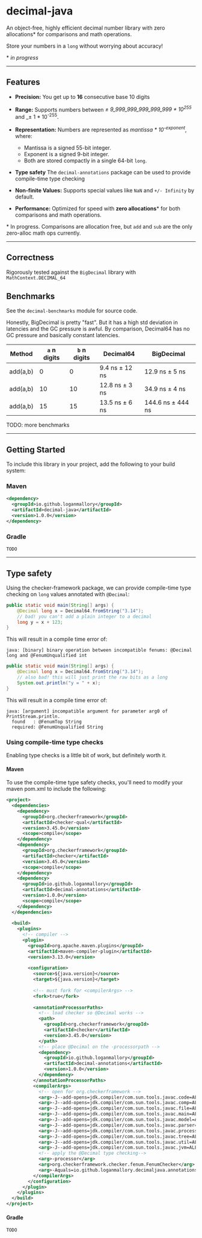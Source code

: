 # decimal-java

An object-free, highly efficient decimal number library with zero allocations* for comparisons and math operations.

Store your numbers in a `long` without worrying about accuracy!

\* _in progress_

---

## Features

- **Precision:**
You get up to **16** consecutive base 10 digits 

- **Range:**
Supports numbers between _± 9_999_999_999_999_999 * 10<sup>255</sup>_ and _± 1 * 10<sup>-255</sup>.

- **Representation:**
Numbers are represented as _mantissa * 10<sup>-exponent</sup>_, where:
  - Mantissa is a signed 55-bit integer.
  - Exponent is a signed 9-bit integer.
  - Both are stored compactly in a single 64-bit `long`.

- **Type safety**
The `decimal-annotations` package can be used to provide compile-time type checking

- **Non-finite Values:**
Supports special values like `NaN` and `+/- Infinity` by default.

- **Performance:**
Optimized for speed with **zero allocations*** for both comparisons and math operations.

\* In progress. Comparisons are allocation free, but `add` and `sub` are the only zero-alloc math ops currently.

---

## Correctness
Rigorously tested against the `BigDecimal` library with `MathContext.DECIMAL_64`

## Benchmarks
See the `decimal-benchmarks` module for source code.

Honestly, BigDecimal is pretty "fast". But it has a high std deviation in latencies 
and the GC pressure is awful. By comparison, Decimal64 has no GC pressure
and basically constant latencies.

| Method   | `a` n digits | `b` n digits | Decimal64       | BigDecimal        |
|----------|--------------|--------------|-----------------|-------------------|
| add(a,b) | 0            | 0            | 9.4 ns  ± 12 ns | 12.9 ns  ± 5 ns   |
| add(a,b) | 10           | 10           | 12.8 ns ± 3 ns  | 34.9 ns  ± 4 ns   |
| add(a,b) | 15           | 15           | 13.5 ns ± 6 ns  | 144.6 ns ± 444 ns |


TODO: more benchmarks

---

## Getting Started

To include this library in your project, add the following to your build system:

### Maven
```xml
<dependency>
  <groupId>io.github.loganmallory</groupId>
  <artifactId>decimal-java</artifactId>
  <version>1.0.0</version>
</dependency>
```

### Gradle
```
TODO
```

---

## Type safety
Using the checker-framework package, we can provide compile-time type checking on `long` values
annotated with `@Decimal`:
```java
public static void main(String[] args) {
    @Decimal long x = Decimal64.fromString("3.14");
    // bad! you can't add a plain integer to a decimal
    long y = x + 123; 
}
```

This will result in a compile time error of:
```
java: [binary] binary operation between incompatible fenums: @Decimal long and @FenumUnqualified int
```

```java
public static void main(String[] args) {
    @Decimal long x = Decimal64.fromString("3.14");
    // also bad! this will just print the raw bits as a long
    System.out.println("y = " + x); 
}
```

This will result in a compile time error of:
```
java: [argument] incompatible argument for parameter arg0 of PrintStream.println.
  found   : @FenumTop String
  required: @FenumUnqualified String
```

### Using compile-time type checks
Enabling type checks is a little bit of work, but definitely worth it.

#### Maven
To use the compile-time type safety checks, you'll need to modify your maven pom.xml 
to include the following:

```xml
<project>
  <dependencies>
    <dependency>
      <groupId>org.checkerframework</groupId>
      <artifactId>checker-qual</artifactId>
      <version>3.45.0</version>
      <scope>compile</scope>
    </dependency>
    <dependency>
      <groupId>org.checkerframework</groupId>
      <artifactId>checker</artifactId>
      <version>3.45.0</version>
      <scope>compile</scope>
    </dependency>
    <dependency>
      <groupId>io.github.loganmallory</groupId>
      <artifactId>decimal-annotations</artifactId>
      <version>1.0.0</version>
      <scope>compile</scope>
    </dependency>
  </dependencies>
  
  <build>
    <plugins>
      <!-- compiler -->
      <plugin>
        <groupId>org.apache.maven.plugins</groupId>
        <artifactId>maven-compiler-plugin</artifactId>
        <version>3.13.0</version>
    
        <configuration>
          <source>${java.version}</source>
          <target>${java.version}</target>
    
          <!-- must fork for <compilerArgs> -->
          <fork>true</fork>
    
          <annotationProcessorPaths>
            <!-- load checker so @Decimal works -->
            <path>
              <groupId>org.checkerframework</groupId>
              <artifactId>checker</artifactId>
              <version>3.45.0</version>
            </path>
            <!-- place @Decimal on the -processorpath -->
            <dependency>
              <groupId>io.github.loganmallory</groupId>
              <artifactId>decimal-annotations</artifactId>
              <version>1.0.0</version>
            </dependency>
          </annotationProcessorPaths>
          <compilerArgs>
            <!-- open for org.checkerframework -->
            <arg>-J--add-opens=jdk.compiler/com.sun.tools.javac.code=ALL-UNNAMED</arg>
            <arg>-J--add-opens=jdk.compiler/com.sun.tools.javac.comp=ALL-UNNAMED</arg>
            <arg>-J--add-opens=jdk.compiler/com.sun.tools.javac.file=ALL-UNNAMED</arg>
            <arg>-J--add-opens=jdk.compiler/com.sun.tools.javac.main=ALL-UNNAMED</arg>
            <arg>-J--add-opens=jdk.compiler/com.sun.tools.javac.model=ALL-UNNAMED</arg>
            <arg>-J--add-opens=jdk.compiler/com.sun.tools.javac.parser=ALL-UNNAMED</arg>
            <arg>-J--add-opens=jdk.compiler/com.sun.tools.javac.processing=ALL-UNNAMED</arg>
            <arg>-J--add-opens=jdk.compiler/com.sun.tools.javac.tree=ALL-UNNAMED</arg>
            <arg>-J--add-opens=jdk.compiler/com.sun.tools.javac.util=ALL-UNNAMED</arg>
            <arg>-J--add-opens=jdk.compiler/com.sun.tools.javac.jvm=ALL-UNNAMED</arg>
            <!-- apply the @Decimal type checking-->
            <arg>-processor</arg>
            <arg>org.checkerframework.checker.fenum.FenumChecker</arg>
            <arg>-Aquals=io.github.loganmallory.decimaljava.annotations.Decimal</arg>
          </compilerArgs>
        </configuration>
      </plugin>
    </plugins>
  </build>
</project>
```

#### Gradle
```
TODO
```
